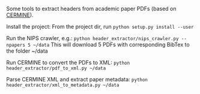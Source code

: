 Some tools to extract headers from academic paper PDFs (based on [CERMINE](https://github.com/CeON/CERMINE)).

Install the project: From the project dir, run `python setup.py install --user`

Run the NIPS crawler, e.g.: `python header_extractor/nips_crawler.py --npapers 5 ~/data`
This will download 5 PDFs with corresponding BibTex to the folder ~/data

Run CERMINE to convert the PDFs to XML: `python header_extractor/pdf_to_xml.py ~/data`

Parse CERMINE XML and extract paper metadata: `python header_extractor/xml_to_metadata.py ~/data`
